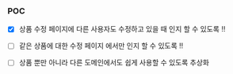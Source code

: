 ### POC



- [x] 상품 수정 페이지에 다른 사용자도 수정하고 있을 때 인지 할 수 있도록 !!
- [ ] 같은 상품에 대한 수정 페이지 에서만 인지 할 수 있도록 !! 
- [ ] 상품 뿐만 아니라 다른 도메인에서도 쉽게 사용할 수 있도록 추상화


